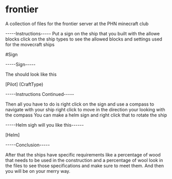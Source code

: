 # frontier
A collection of files for the frontier server at the PHN minecraft club


-----Instructions-----
Put a sign on the ship that you built with the allowe blocks click on the ship types to see the allowed blocks and settings used for the movecraft ships

#Sign

-----Sign-----


The should look like this

[Pilot]
(CraftType)

-----Instructions Continued-----


Then all you have to do is right click on the sign and use a compass to navigate with your ship right click to move in the direction your looking with the compass
You can make a helm sign and right click that to rotate the ship


-----Helm sigh will you like this------ 


[Helm]


-----Conclusion-----


After that the ships have specific requirements like a percentage of wood that needs to be used in the construction and a percentage of wool
look in the files to see those specifications and make sure to meet them. And then you will be on your merry way. 
